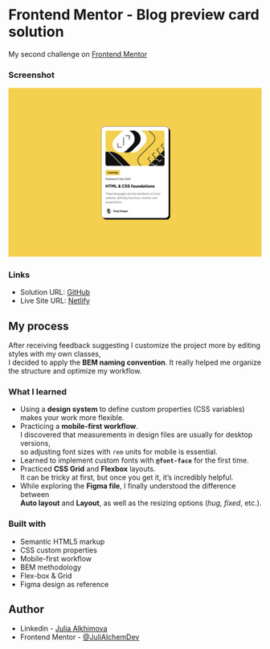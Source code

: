 # Frontend Mentor - Blog preview card solution

My second challenge on [Frontend Mentor](https://www.frontendmentor.io)

### Screenshot

![blog-preview-card](./design/desktop-design.jpg)


### Links

- Solution URL: [GitHub](https://github.com/JuliAlchemDev/FM-Blog-review-card)
- Live Site URL: [Netlify](https://fm-blog-review-card-julialchem.netlify.app)

## My process

After receiving feedback suggesting I customize the project more by editing styles with my own classes,  
I decided to apply the **BEM naming convention**. It really helped me organize the structure and optimize my workflow.

### What I learned

- Using a **design system** to define custom properties (CSS variables) makes your work more flexible.
- Practicing a **mobile-first workflow**.  
  I discovered that measurements in design files are usually for desktop versions,  
  so adjusting font sizes with `rem` units for mobile is essential.
- Learned to implement custom fonts with **`@font-face`** for the first time.
- Practiced **CSS Grid** and **Flexbox** layouts.  
  It can be tricky at first, but once you get it, it’s incredibly helpful.
- While exploring the **Figma file**, I finally understood the difference between  
  **Auto layout** and **Layout**, as well as the resizing options (*hug, fixed*, etc.).


### Built with

- Semantic HTML5 markup
- CSS custom properties
- Mobile-first workflow
- BEM methodology
- Flex-box & Grid
- Figma design as reference

## Author

- Linkedin - [Julia Alkhimova](https://www.linkedin.com/in/julialkhimova/)
- Frontend Mentor - [@JuliAlchemDev](https://www.frontendmentor.io/profile/JuliAlchemDev)


